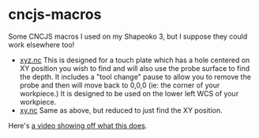 # cncjs-macros

Some CNCJS macros I used on my Shapeoko 3, but I suppose they could work elsewhere too!

- [xyz.nc](./xyz.nc) This is designed for a touch plate which has a hole centered on XY position you wish to find and will also use the probe surface to find the depth. It includes a "tool change" pause to allow you to remove the probe and then will move back to 0,0,0 (ie: the corner of your workpiece.) It is designed to be used on the lower left WCS of your workpiece.
- [xy.nc](./xy.nc) Same as above, but reduced to just find the XY position.

Here's [a video showing off what this does](https://youtu.be/YRHsWt38QY8).
